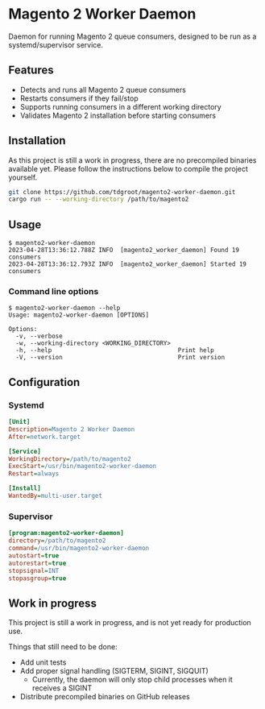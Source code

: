 # Magento 2 Worker Daemon

Daemon for running Magento 2 queue consumers, designed to be run as a systemd/supervisor service.

## Features

- Detects and runs all Magento 2 queue consumers
- Restarts consumers if they fail/stop
- Supports running consumers in a different working directory
- Validates Magento 2 installation before starting consumers

## Installation

As this project is still a work in progress, there are no precompiled binaries available yet. Please follow the instructions below to compile the project yourself.

```bash
git clone https://github.com/tdgroot/magento2-worker-daemon.git
cargo run -- --working-directory /path/to/magento2
```

## Usage

```console
$ magento2-worker-daemon
2023-04-28T13:36:12.788Z INFO  [magento2_worker_daemon] Found 19 consumers
2023-04-28T13:36:12.793Z INFO  [magento2_worker_daemon] Started 19 consumers
```

### Command line options

```console
$ magento2-worker-daemon --help
Usage: magento2-worker-daemon [OPTIONS]

Options:
  -v, --verbose                                
  -w, --working-directory <WORKING_DIRECTORY>  
  -h, --help                                   Print help
  -V, --version                                Print version
```

## Configuration

### Systemd

```ini
[Unit]
Description=Magento 2 Worker Daemon
After=network.target

[Service]
WorkingDirectory=/path/to/magento2
ExecStart=/usr/bin/magento2-worker-daemon
Restart=always

[Install]
WantedBy=multi-user.target
```

### Supervisor

```ini
[program:magento2-worker-daemon]
directory=/path/to/magento2
command=/usr/bin/magento2-worker-daemon
autostart=true
autorestart=true
stopsignal=INT
stopasgroup=true
```

## Work in progress

This project is still a work in progress, and is not yet ready for production use.

Things that still need to be done:
- Add unit tests
- Add proper signal handling (SIGTERM, SIGINT, SIGQUIT)
  - Currently, the daemon will only stop child processes when it receives a SIGINT
- Distribute precompiled binaries on GitHub releases
